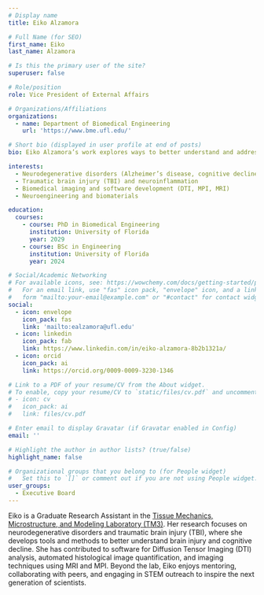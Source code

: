```yaml
---
# Display name
title: Eiko Alzamora

# Full Name (for SEO)
first_name: Eiko
last_name: Alzamora

# Is this the primary user of the site?
superuser: false

# Role/position
role: Vice President of External Affairs

# Organizations/Affiliations
organizations:
  - name: Department of Biomedical Engineering
    url: 'https://www.bme.ufl.edu/'

# Short bio (displayed in user profile at end of posts)
bio: Eiko Alzamora’s work explores ways to better understand and address brain injury and neurodegenerative disease. She strives to create useful tools and share knowledge while supporting mentorship and outreach in STEM.

interests:
  - Neurodegenerative disorders (Alzheimer’s disease, cognitive decline)
  - Traumatic brain injury (TBI) and neuroinflammation
  - Biomedical imaging and software development (DTI, MPI, MRI)
  - Neuroengineering and biomaterials

education:
  courses:
    - course: PhD in Biomedical Engineering
      institution: University of Florida
      year: 2029
    - course: BSc in Engineering
      institution: University of Florida
      year: 2024

# Social/Academic Networking
# For available icons, see: https://wowchemy.com/docs/getting-started/page-builder/#icons
#   For an email link, use "fas" icon pack, "envelope" icon, and a link in the
#   form "mailto:your-email@example.com" or "#contact" for contact widget.
social:
  - icon: envelope
    icon_pack: fas
    link: 'mailto:ealzamora@ufl.edu'
  - icon: linkedin
    icon_pack: fab
    link: https://www.linkedin.com/in/eiko-alzamora-8b2b1321a/
  - icon: orcid
    icon_pack: ai
    link: https://orcid.org/0009-0009-3230-1346

# Link to a PDF of your resume/CV from the About widget.
# To enable, copy your resume/CV to `static/files/cv.pdf` and uncomment the lines below.
# - icon: cv
#   icon_pack: ai
#   link: files/cv.pdf

# Enter email to display Gravatar (if Gravatar enabled in Config)
email: ''

# Highlight the author in author lists? (true/false)
highlight_name: false

# Organizational groups that you belong to (for People widget)
#   Set this to `[]` or comment out if you are not using People widget.
user_groups:
  - Executive Board
---
```


Eiko is a Graduate Research Assistant in the [Tissue Mechanics, Microstructure, and Modeling Laboratory (TM3)](https://lwilliamslab.org/). Her research focuses on neurodegenerative disorders and traumatic brain injury (TBI), where she develops tools and methods to better understand brain injury and cognitive decline. She has contributed to software for Diffusion Tensor Imaging (DTI) analysis, automated histological image quantification, and imaging techniques using MRI and MPI. Beyond the lab, Eiko enjoys mentoring, collaborating with peers, and engaging in STEM outreach to inspire the next generation of scientists.

